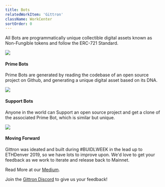 ```yaml
---
title: Bots
relatedWorkItem: 'Gittron'
className: WorkCenter
sortOrder: 0
---
```


All Bots are programmatically unique collectible digital assets known as Non-Fungible tokens and follow the ERC-721 Standard.

![](/img/work/Gittron__Bots.png)

#### Prime Bots

Prime Bots are generated by reading the codebase of an open source project on Github, and generating a unique digital asset based on its DNA.

![](/img/work/Gittron__Prime--Full.gif)


#### Support Bots

Anyone in the world can Support an open source project and get a clone of the associated Prime Bot, which is similar but unique. 

![](/img/work/Gittron__Support--Full.gif)

#### Moving Forward

Gittron was ideated and built during #BUIDLWEEK in the lead up to ETHDenver 2019, so we have lots to improve upon. We'd love to get your feedback as we work to iterate and release back to Mainnet.

Read More at our [Medium](https://medium.com/odyssy/hail-open-source-hail-gittron-ae50db8e7031 "Medium").

Join the [Gittron Discord](https://discordapp.com/channels/546089230133362698/546089230133362700 "Gittron Discord") to give us your feedback!
